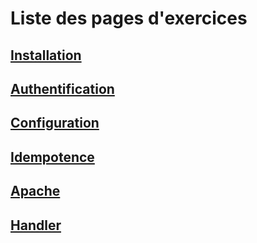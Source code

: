 # Liste des pages d'exercices

## [Installation](https://github.com/thomasedel/formation-ansible-ema/blob/main/installation.md)
## [Authentification](https://github.com/thomasedel/formation-ansible-ema/blob/main/authentification.md)
## [Configuration](https://github.com/thomasedel/formation-ansible-ema/blob/main/configuration.md)
## [Idempotence](https://github.com/thomasedel/formation-ansible-ema/blob/main/Idempotence.md)
## [Apache](https://github.com/thomasedel/formation-ansible-ema/blob/main/apache.md)
## [Handler](https://github.com/thomasedel/formation-ansible-ema/blob/main/handler.md)

